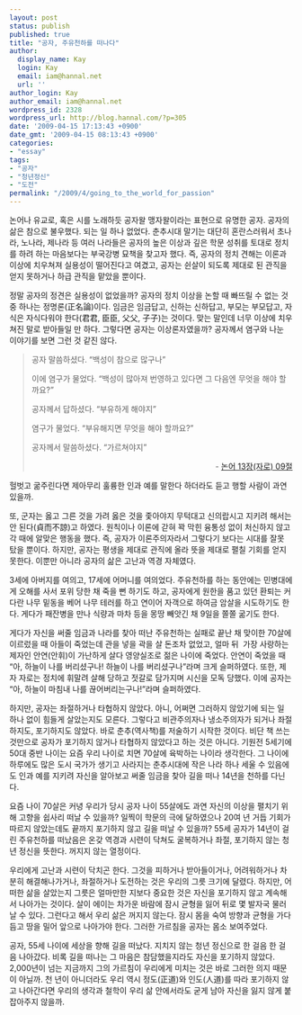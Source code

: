 ```yaml
---
layout: post
status: publish
published: true
title: "공자, 주유천하를 떠나다"
author:
  display_name: Kay
  login: Kay
  email: iam@hannal.net
  url: ''
author_login: Kay
author_email: iam@hannal.net
wordpress_id: 2328
wordpress_url: http://blog.hannal.com/?p=305
date: '2009-04-15 17:13:43 +0900'
date_gmt: '2009-04-15 08:13:43 +0900'
categories:
- "essay"
tags:
- "공자"
- "청년정신"
- "도전"
permalink: "/2009/4/going_to_the_world_for_passion"
---
```

<p>논어나 유교로, 혹은 시를 노래하듯 공자왈 맹자왈이라는 표현으로 유명한 공자. 공자의 삶은 참으로 불우했다. 되는 일 하나 없었다. 춘추시대 말기는 대단히 혼란스러워서 초나라, 노나라, 제나라 등 여러 나라들은 공자의 높은 이상과 깊은 학문 성취를 토대로 정치를 하려 하는 마음보다는 부국강병 묘책을 찾고자 했다. 즉, 공자의 정치 견해는 이론과 이상에 치우쳐져 실용성이 떨어진다고 여겼고, 공자는 쉰살이 되도록 제대로 된 관직을 얻지 못하거나 하급 관직을 맡았을 뿐이다.</p>
<p>정말 공자의 정견은 실용성이 없었을까? 공자의 정치 이상을 논할 때 빠뜨릴 수 없는 것 중 하나는 정명론(正名論)이다. 임금은 임금답고, 신하는 신하답고, 부모는 부모답고, 자식은 자식다워야 한다(君君, 臣臣, 父父, 子子)는 것이다. 맞는 말인데 너무 이상에 치우쳐진 말로 받아들일 만 하다. 그렇다면 공자는 이상론자였을까? 공자께서 염구와 나눈 이야기를 보면 그런 것 같진 않다.</p>
<blockquote><p>공자 말씀하셨다. “백성이 참으로 많구나”</p>
<p>이에 염구가 물었다. “백성이 많아져 번영하고 있다면 그 다음엔 무엇을 해야 할까요?”</p>
<p>공자께서 답하셨다. “부유하게 해야지”</p>
<p>염구가 물었다. “부유해지면 무엇을 해야 할까요?”</p>
<p>공자께서 말씀하셨다. “가르쳐야지”</p>
<p style="text-align: right;">- <a href="http://ingee.tistory.com/352">논어 13장(자로) 09절</a></p>
</blockquote>
<p>헐벗고 굶주린다면 제아무리 훌륭한 인과 예를 말한다 하더라도 듣고 행할 사람이 과연 있을까.</p>
<p>또, 군자는 옳고 그른 것을 가려 옳은 것을 좇아야지 무턱대고 신의랍시고 지키려 해서는 안 된다(貞而不諒)고 하였다. 원칙이나 이론에 갇혀 꽉 막힌 융통성 없이 처신하지 않고 각 때에 알맞은 행동을 했다. 즉, 공자가 이론주의자라서 그렇다기 보다는 시대를 잘못 탔을 뿐이다. 하지만, 공자는 평생을 제대로 관직에 올라 뜻을 제대로 펼칠 기회를 얻지 못한다. 이뿐만 아니라 공자의 삶은 고난과 역경 자체였다.</p>
<p>3세에 아버지를 여의고, 17세에 어머니를 여의었다. 주유천하를 하는 동안에는 민병대에게 오해를 사서 포위 당한 채 죽을 뻔 하기도 하고, 공자에게 원한을 품고 있던 환퇴는 커다란 나무 밑동을 베어 나무 테러를 하고 연이어 자객으로 하여금 암살을 시도하기도 한다. 게다가 패잔병을 만나 식량과 마차 등을 몽땅 빼앗긴 채 9일을 쫄쫄 굶기도 한다.</p>
<p>게다가 자신을 써줄 임금과 나라를 찾아 떠난 주유천하는 실패로 끝난 채 맞이한 70살에 이르렀을 때 아들이 죽었는데 관을 넣을 곽을 살 돈조차 없었고, 얼마 뒤  가장 사랑하는 제자인 안연(안휘)이 가난하게 살다 영양실조로 젊은 나이에 죽었다. 안연이 죽었을 때 “아, 하늘이 나를 버리셨구나! 하늘이 나를 버리셨구나”라며 크게 슬퍼하였다. 또한, 제자 자로는 정치에 휘말려 살해 당하고 젓갈로 담가지며 시신을 모독 당했다. 이에 공자는 “아, 하늘이 마침내 나를 끊어버리는구나!”라며 슬퍼하였다.</p>
<p>하지만, 공자는 좌절하거나 타협하지 않았다. 아니, 어쩌면 그러하지 않았기에 되는 일 하나 없이 힘들게 살았는지도 모른다. 그렇다고 비관주의자나 냉소주의자가 되거나 좌절하지도, 포기하지도 않았다. 바로 춘추(역사책)를 저술하기 시작한 것이다. 비단 책 쓰는 것만으로 공자가 포기하지 않거나 타협하지 않았다고 하는 것은 아니다. 기원전 5세기에 50대 중반 나이는 요즘 우리 나이로 치면 70살에 육박하는 나이라 생각한다. 그 나이에 하루에도 많은 도시 국가가 생기고 사라지는 춘추시대에 작은 나라 하나 세울 수 있음에도 인과 예를 지키려 자신을 알아보고 써줄 임금을 찾아 길을 떠나 14년을 천하를 다닌다.</p>
<p>요즘 나이 70살은 커녕 우리가 당시 공자 나이 55살에도 과연 자신의 이상을 펼치기 위해 고향을 쉽사리 떠날 수 있을까? 일찍이 학문의 극에 달하였으나 20여 년 거듭 기회가 따르지 않았는데도 끝까지 포기하지 않고 길을 떠날 수 있을까? 55세 공자가 14년이 걸린 주유천하를 떠났음은 온갖 역경과 시련이 닥쳐도 굴복하거나 좌절, 포기하지 않는 청년 정신을 뜻한다. 꺼지지 않는 열정이다.</p>
<p>우리에게 고난과 시련이 닥치곤 한다. 그것을 피하거나 받아들이거나, 어려워하거나 차분히 해결해나가거나, 좌절하거나 도전하는 것은 우리의 그릇 크기에 달렸다. 하지만, 어떠한 삶을 살았는지 그릇은 얼마만한 지보다 중요한 것은 자신을 포기하지 않고 계속해서 나아가는 것이다. 살이 에이는 차가운 바람에 잠시 균형을 잃어 뒤로 몇 발자국 물러날 수 있다. 그런다고 해서 우리 삶은 꺼지지 않는다. 잠시 몸을 숙여 방향과 균형을 가다듬고 땅을 밀어 앞으로 나아가야 한다. 그러한 가르침을 공자는 몸소 보여주었다.</p>
<p>공자, 55세 나이에 세상을 향해 길을 떠났다. 지치지 않는 청년 정신으로 한 걸음 한 걸음 나아갔다. 비록 길을 떠나는 그 마음은 참담했을지라도 자신을 포기하지 않았다. 2,000년이 넘는 지금까지 그의 가르침이 우리에게 미치는 것은 바로 그러한 의지 때문이 아닐까. 천 년이 아니더라도 우리 역시 정도(正道)와 인도(人道)를 따라 포기하지 않고 나아간다면 우리의 생각과 철학이 우리 삶 안에서라도 굳게 남아 자신을 잃지 않게 붙잡아주지 않을까.</p>
